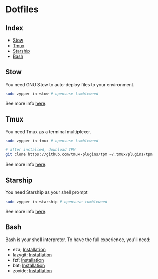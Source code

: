 # Dotfiles

## Index

- [Stow](#stow)
- [Tmux](#tmux)
- [Starship](#starship)
- [Bash](#bash)

## Stow

You need GNU Stow to auto-deploy files to your environment.

```bash
sudo zypper in stow # opensuse tumbleweed
```  

See more info [here](https://www.gnu.org/software/stow/manual/stow.html).

## Tmux

You need Tmux as a terminal multiplexer.

```bash
sudo zypper in tmux # opensuse tumbleweed

# after installed, download TPM
git clone https://github.com/tmux-plugins/tpm ~/.tmux/plugins/tpm
```
See more info [here](https://github.com/tmux/tmux/wiki/Installing).

## Starship

You need Starship as your shell prompt

```bash
sudo zypper in starship # opensuse tumbleweed
```

See more info [here](https://starship.rs/guide/).

## Bash

Bash is your shell interpreter. To have the full experience, you'll need:

- eza; [Installation](https://github.com/eza-community/eza/blob/main/INSTALL.md)
- lazygit; [Installation](https://github.com/jesseduffield/lazygit?tab=readme-ov-file#installation)
- fzf; [Installation](https://github.com/junegunn/fzf?tab=readme-ov-file#installation)
- bat; [Installation](https://github.com/sharkdp/bat?tab=readme-ov-file#installation)
- zoxide; [Installation](https://github.com/ajeetdsouza/zoxide?tab=readme-ov-file#installation)
